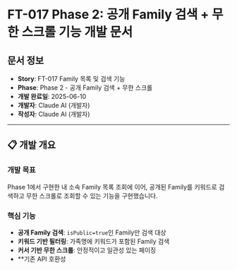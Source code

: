 # FT-017 Phase 2: 공개 Family 검색 + 무한 스크롤 기능 개발 문서

## 문서 정보
- **Story**: FT-017 Family 목록 및 검색 기능
- **Phase**: Phase 2 - 공개 Family 검색 + 무한 스크롤
- **개발 완료일**: 2025-06-10
- **개발자**: Claude AI (개발자)
- **작성자**: Claude AI (개발자)

---

## 📋 개발 개요

### 개발 목표
Phase 1에서 구현한 내 소속 Family 목록 조회에 이어, 공개된 Family를 키워드로 검색하고 무한 스크롤로 조회할 수 있는 기능을 구현했습니다.

### 핵심 기능
- **공개 Family 검색**: `isPublic=true`인 Family만 검색 대상
- **키워드 기반 필터링**: 가족명에 키워드가 포함된 Family 검색
- **커서 기반 무한 스크롤**: 안정적이고 일관성 있는 페이징
- **기존 API 호환성 